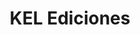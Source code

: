 ---
title: "KEL Ediciones"
url: /ciudad-autonoma-de-buenos-aires/kel-ediciones-marcelo-t-de-alvear/
shop: Bücher
---